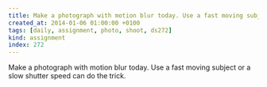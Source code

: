```yaml
---
title: Make a photograph with motion blur today. Use a fast moving subject or a slow shutter speed can do the trick.
created_at: 2014-01-06 01:00:00 +0100
tags: [daily, assignment, photo, shoot, ds272]
kind: assignment
index: 272
---
```


Make a photograph with motion blur today. Use a fast moving subject or a slow shutter speed can do the trick.
